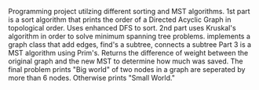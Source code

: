 Programming project utilzing different sorting and MST algorithms.
1st part is a sort algorithm that prints the order of a Directed Acyclic Graph in topological order. Uses enhanced DFS to sort.
2nd part uses Kruskal's algorithm in order to solve minimum spanning tree problems.
  implements a graph class that add edges, find's a subtree, connects a subtree
Part 3 is a MST algorithm using Prim's. Returns the difference of weight between the original graph and the new MST to determine how much was saved.
The final problem prints "Big world" of two nodes in a graph are seperated by more than 6 nodes. Otherwise prints "Small World."
